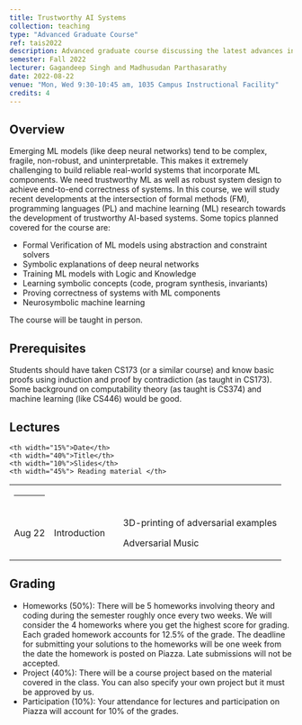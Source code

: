```yaml
---
title: Trustworthy AI Systems
collection: teaching
type: "Advanced Graduate Course"
ref: tais2022
description: Advanced graduate course discussing the latest advances in constructing reliable real-world systems that incorporate ML components
semester: Fall 2022
lecturer: Gagandeep Singh and Madhusudan Parthasarathy
date: 2022-08-22 
venue: "Mon, Wed 9:30-10:45 am, 1035 Campus Instructional Facility"
credits: 4
---
```


<h2>Overview</h2>

<p>
 Emerging ML models (like deep neural networks) tend to be complex, fragile, non-robust, and uninterpretable. This makes it extremely challenging to build reliable real-world systems that incorporate ML components. We need trustworthy ML as well as robust system design to achieve end-to-end correctness of systems.
In this course, we will study recent developments at the intersection of formal methods (FM), programming languages (PL) and machine learning (ML) research towards the development of trustworthy AI-based systems. Some topics planned covered for the course are:
</p>


<ul>

<li>Formal Verification of ML models using abstraction and constraint solvers</li>
<li>Symbolic explanations of deep neural networks</li>
<li>Training ML models with Logic and Knowledge</li>
<li>Learning symbolic concepts (code, program synthesis, invariants)</li>
  <li>Proving correctness of systems with ML components</li>
	<li>Neurosymbolic machine learning</li>



</ul>
The course will be taught in person.

<h2>Prerequisites</h2>
Students should have taken CS173 (or a similar course) and know basic proofs using induction and proof by contradiction (as taught in CS173). Some background on computability theory (as taught is CS374) and machine learning (like CS446) would be good.

<h2 id="lectures">Lectures</h2>
<table centering border="0" width="100%" cellspacing="0" cellpadding="0">

	<th width="15%">Date</th>
	<th width="40%">Title</th>
	<th width="10%">Slides</th>
	<th width="45%"> Reading material </th>
<td>
	<hr />     
	</td>
<tr>
	<td>Aug 22</td>
	<td>Introduction</td>  
	<td><a href="/slides/tais2022/intro.pptx" class="pdf" title="intro"><i class="fas fa-fw fa-file-pdf zoom" aria-hidden="true"></i></a></td>  
	<td>
		<p>3D-printing of adversarial examples <a href="https://arxiv.org/pdf/1707.07397.pdf" class="pdf" title="robust advex"><i class="fas fa-fw fa-file-pdf zoom" aria-hidden="true"></i></a></p>
		<p>Adversarial Music<a href="https://arxiv.org/pdf/1911.00126.pdf" class="pdf" title="Adv Music"><i class="fas fa-fw fa-file-pdf zoom" aria-hidden="true"></i></a></p>
		</td>  
</tr>
	
	
	
  </table>
  
  
<h2 id="grading">Grading</h2>
<ul>
	<li> Homeworks (50%): There will be 5 homeworks involving theory and coding during the semester roughly once every two weeks. We will consider the 4 homeworks where you get the highest score for grading. Each graded homework accounts for 12.5% of the grade. The deadline for submitting your solutions to the homeworks will be one week from the date the homework is posted on Piazza. Late submissions will not be accepted. </li>
	<li>Project (40%): There will be a course project based on the material covered in the class. You can also specify your own project but it must be approved by us.</li>
	<li>Participation (10%): Your attendance for lectures and participation on Piazza will account for 10% of the grades.</li>
	</ul>



